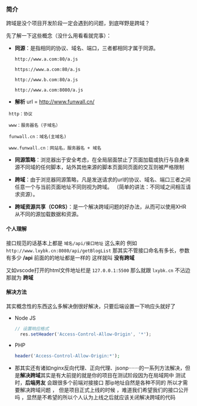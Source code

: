 ### 简介

跨域是没个项目开发阶段一定会遇到的问题，到底咩野是跨域？

先了解一下这些概念（没什么用看看就完事）：

- **同源**：是指相同的协议、域名、端口，三者都相同才属于同源。

     ```
     http://www.a.com:80/a.js
         
     https://www.a.com:80/a.js
         
     http://www.b.com:80/a.js
         
     http://www.a.com:8080/a.js
     ```

- **解析** url = http://www.funwall.cn/

```
 http：协议

 www：服务器名（子域名）

 funwall.cn：域名(主域名)

 www.funwall.cn：网站名，服务器名 + 域名
```

- **同源策略**：浏览器出于安全考虑，在全局层面禁止了页面加载或执行与自身来源不同域的任何脚本，站外其他来源的脚本页面同页面的交互则被严格限制

-  **跨域**：由于浏览器同源策略，凡是发送请求的url的协议、域名、端口三者之间任意一个与当前页面地址不同则视为跨域。         （简单的讲法：不同域之间相互请求资源）。


-  **跨域资源共享（CORS）**：是一个解决跨域问题的好办法，从而可以使用XHR从不同的源加载数据和资源。
  


#### 个人理解

接口规范的话基本上都是  `域名/api/接口地址` 这么来的 例如 `http://www.lxybk.cn:8080/api/getBlogList` 那其实不管接口命名有多长，参数有多少 **/api** 前面的的地址都是一样的  这样就叫 **没有跨域**  

又如vscode打开的html文件地址栏是 `127.0.0.1:5500` 那么就跟 `lxybk.cn` 不沾边 那就为 **跨域**

#### 解决方法

其实概念性的东西这么多解决倒很好解决，只要后端设置一下响应头就好了

- Node JS

  ```javascript
  // 设置响应格式
    res.setHeader('Access-Control-Allow-Origin', '*');
  ```

- PHP

  ```php
  header('Access-Control-Allow-Origin:*');
  ```

- 那其实还有诸如nginx反向代理、正向代理、jsonp·······的一系列方法解决，但是**解决跨域**其实是有大前提的就是你的项目在测试阶段因为在局域网中 测试 时，**后端男友** 会跟很多个前端对接接口  那ip地址自然是各种不同的 所以才需要解决跨域问题  ， 但是项目正式上线的时候  ，难道我们希望我们的接口公开吗  ，显然是不希望的所以个人认为上线之后就应该关闭解决跨域的代码